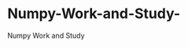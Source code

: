   # Numpy-Work-and-Study-
Numpy Work and Study 
                
                
              
                                  
                  
                                                                               
                                                                                                               
                    
                                            
                       
               
             
                                        
                                      
                                                                                                              
                              
                                                                                   
                           
